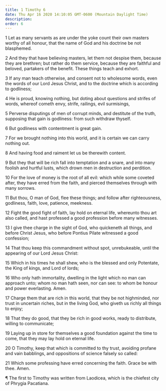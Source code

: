 ```yaml
---
title: 1 Timothy 6
date: Thu Apr 16 2020 14:10:05 GMT-0600 (Mountain Daylight Time)
description: 
order: 6
---
```


<p>
  1 Let as many servants as are under the yoke count their own masters worthy of
  all honour, that the name of God and his doctrine be not blasphemed.
</p>
<p>
  2 And they that have believing masters, let them not despise them, because
  they are brethren; but rather do them service, because they are faithful and
  beloved, partakers of the benefit. These things teach and exhort.
</p>
<p>
  3 If any man teach otherwise, and consent not to wholesome words, even the
  words of our Lord Jesus Christ, and to the doctrine which is according to
  godliness;
</p>
<p>
  4 He is proud, knowing nothing, but doting about questions and strifes of
  words, whereof cometh envy, strife, railings, evil surmisings,
</p>
<p>
  5 Perverse disputings of men of corrupt minds, and destitute of the truth,
  supposing that gain is godliness: from such withdraw thyself.
</p>
<p>6 But godliness with contentment is great gain.</p>
<p>
  7 For we brought nothing into this world, and it is certain we can carry
  nothing out.
</p>
<p>8 And having food and raiment let us be therewith content.</p>
<p>
  9 But they that will be rich fall into temptation and a snare, and into many
  foolish and hurtful lusts, which drown men in destruction and perdition.
</p>
<p>
  10 For the love of money is the root of all evil: which while some coveted
  after, they have erred from the faith, and pierced themselves through with
  many sorrows.
</p>
<p>
  11 But thou, O man of God, flee these things; and follow after righteousness,
  godliness, faith, love, patience, meekness.
</p>
<p>
  12 Fight the good fight of faith, lay hold on eternal life, whereunto thou art
  also called, and hast professed a good profession before many witnesses.
</p>
<p>
  13 I give thee charge in the sight of God, who quickeneth all things, and
  before Christ Jesus, who before Pontius Pilate witnessed a good confession;
</p>
<p>
  14 That thou keep this commandment without spot, unrebukeable, until the
  appearing of our Lord Jesus Christ:
</p>
<p>
  15 Which in his times he shall shew, who is the blessed and only Potentate,
  the King of kings, and Lord of lords;
</p>
<p>
  16 Who only hath immortality, dwelling in the light which no man can approach
  unto; whom no man hath seen, nor can see: to whom be honour and power
  everlasting. Amen.
</p>
<p>
  17 Charge them that are rich in this world, that they be not highminded, nor
  trust in uncertain riches, but in the living God, who giveth us richly all
  things to enjoy;
</p>
<p>
  18 That they do good, that they be rich in good works, ready to distribute,
  willing to communicate;
</p>
<p>
  19 Laying up in store for themselves a good foundation against the time to
  come, that they may lay hold on eternal life.
</p>
<p>
  20 O Timothy, keep that which is committed to thy trust, avoiding profane and
  vain babblings, and oppositions of science falsely so called:
</p>
<p>
  21 Which some professing have erred concerning the faith. Grace be with thee.
  Amen.
</p>
<div class="closing-block">
  <p>
    &#xB6; The first to Timothy was written from Laodicea, which is the chiefest
    city of Phrygia Pacatiana.
  </p>
</div>
